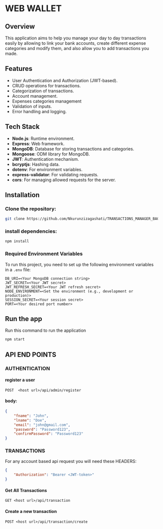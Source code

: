 # WEB WALLET

## Overview

This application aims to help you manage your day to day transactions easily by allowing to link your bank accounts, create different expense categories and modify them, and also allow you to add transactions you made.

## Features

-   User Authentication and Authorization (JWT-based).
-   CRUD operations for transactions.
-   Categorization of transactions.
-   Account management.
-   Expenses categories management
-   Validation of inputs.
-   Error handling and logging.

## Tech Stack

-   **Node.js**: Runtime environment.
-   **Express**: Web framework.
-   **MongoDB**: Database for storing transactions and categories.
-   **Mongoose**: ODM library for MongoDB.
-   **JWT**: Authentication mechanism.
-   **bcryptjs**: Hashing data.
-   **dotenv**: For environment variables.
-   **express-validator**: For validating requests.
-   **cors**: For managing allowed requests for the server.

## Installation

### Clone the repository:

```bash
git clone https://github.com/Nkurunzizagashati/TRANSACTIONS_MANAGER_BACKEND
```

### install dependencies:

```bash
npm install
```

### Required Environment Variables

To run this project, you need to set up the following environment variables in a `.env` file:

```plaintext
DB_URI=<Your MongoDB connection string>
JWT_SECRET=<Your JWT secret>
JWT_REFRESH_SECRET=<Your JWT refresh secret>
NODE_ENVIRONMENT=<Set the environment (e.g., development or production)>
SESSION_SECRET=<Your session secret>
PORT=<Your desired port number>

```

## Run the app

Run this command to run the application

```bash
npm start
```

## API END POINTS

### AUTHENTICATION

#### register a user

```plain
POST  <host url>/api/admin/register
```

#### body:

```json
{
	"fname": "John",
	"lname": "Doe",
	"email": "john@gmail.com",
	"password": "Password123",
	"confirmPassword": "Password123"
}
```

### TRANSACTIONS

For any account based api request you will need these HEADERS:

```json
{
	"Authorization": "Bearer <JWT-token>"
}
```

#### Get All Transactions

```plain
GET <host url>/api/transaction
```

#### Create a new transaction

```plain
POST <host url>/api/transaction/create

```
